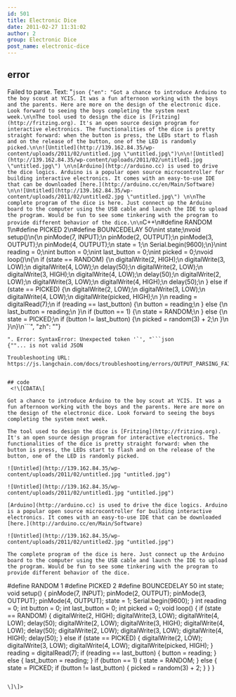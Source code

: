 ```yaml
---
id: 501
title: Electronic Dice
date: 2011-02-27 11:31:02
author: 2
group: Electronic Dice
post_name: electronic-dice
---
```


## error
Failed to parse. Text: "```json
{"en": "Got a chance to introduce Arduino to the boy scout at YCIS. It was a fun afternoon working with the boys and the parents. Here are more on the design of the electronic dice. Look forward to seeing the boys completing the system next week.\n\nThe tool used to design the dice is [Fritzing](http://fritzing.org). It's an open source design program for interactive electronics. The functionalities of the dice is pretty straight forward: when the button is press, the LEDs start to flash and on the release of the button, one of the LED is randomly picked.\n\n![Untitled](http://139.162.84.35/wp-content/uploads/2011/02/untitled.jpg \"untitled.jpg\")\n\n![Untitled](http://139.162.84.35/wp-content/uploads/2011/02/untitled1.jpg \"untitled.jpg\") \n\n[Arduino](http://arduino.cc) is used to drive the dice logics. Arduino is a popular open source microcontroller for building interactive electronics. It comes with an easy-to-use IDE that can be downloaded [here.](http://arduino.cc/en/Main/Software) \n\n![Untitled](http://139.162.84.35/wp-content/uploads/2011/02/untitled2.jpg \"untitled.jpg\") \n\nThe complete program of the dice is here. Just connect up the Arduino board to the computer using the USB cable and launch the IDE to upload the program. Would be fun to see some tinkering with the program to provide different behavior of the dice.\n\n```C++\n#define RANDOM 1\n#define PICKED 2\n#define BOUNCEDELAY 50\nint state;\nvoid setup()\n{\n  pinMode(7, INPUT);\n  pinMode(2, OUTPUT);\n  pinMode(3, OUTPUT);\n  pinMode(4, OUTPUT);\n  state = 1;\n  Serial.begin(9600);\n}\nint reading = 0;\nint button = 0;\nint last_button = 0;\nint picked = 0;\nvoid loop()\n{\n  if (state == RANDOM) {\n    digitalWrite(2, HIGH);\n    digitalWrite(3, LOW);\n    digitalWrite(4, LOW);\n    delay(50);\n    digitalWrite(2, LOW);\n    digitalWrite(3, HIGH);\n    digitalWrite(4, LOW);\n    delay(50);\n    digitalWrite(2, LOW);\n    digitalWrite(3, LOW);\n    digitalWrite(4, HIGH);\n    delay(50);\n  } else if (state == PICKED) {\n    digitalWrite(2, LOW);\n    digitalWrite(3, LOW);\n    digitalWrite(4, LOW);\n    digitalWrite(picked, HIGH);\n  }\n  reading = digitalRead(7);\n  if (reading == last_button) {\n    button = reading;\n  } else {\n   last_button = reading;\n  }\n  if (button == 1) {\n    state = RANDOM;\n  } else {\n    state = PICKED;\n    if (button != last_button) {\n      picked = random(3) + 2;\n    }\n  }\n}\n```", "zh": ""}
```
". Error: SyntaxError: Unexpected token '`', "```json
{""... is not valid JSON

Troubleshooting URL: https://js.langchain.com/docs/troubleshooting/errors/OUTPUT_PARSING_FAILURE/


## code
 <!\[CDATA\[

Got a chance to introduce Arduino to the boy scout at YCIS. It was a fun afternoon working with the boys and the parents. Here are more on the design of the electronic dice. Look forward to seeing the boys completing the system next week. 

The tool used to design the dice is [Fritzing](http://fritzing.org). It's an open source design program for interactive electronics. The functionalities of the dice is pretty straight forward: when the button is press, the LEDs start to flash and on the release of the button, one of the LED is randomly picked.

![Untitled](http://139.162.84.35/wp-content/uploads/2011/02/untitled.jpg "untitled.jpg")

![Untitled](http://139.162.84.35/wp-content/uploads/2011/02/untitled1.jpg "untitled.jpg") 

[Arduino](http://arduino.cc) is used to drive the dice logics. Arduino is a popular open source microcontroller for building interactive electronics. It comes with an easy-to-use IDE that can be downloaded [here.](http://arduino.cc/en/Main/Software) 

![Untitled](http://139.162.84.35/wp-content/uploads/2011/02/untitled2.jpg "untitled.jpg") 

The complete program of the dice is here. Just connect up the Arduino board to the computer using the USB cable and launch the IDE to upload the program. Would be fun to see some tinkering with the program to provide different behavior of the dice. 

```

#define RANDOM 1
#define PICKED 2
#define BOUNCEDELAY 50
int state;
void setup()
{
  pinMode(7, INPUT);
  pinMode(2, OUTPUT);
  pinMode(3, OUTPUT);
  pinMode(4, OUTPUT);
  state = 1;
  Serial.begin(9600);
}
int reading = 0;
int button = 0;
int last_button = 0;
int picked = 0;
void loop()
{
  if (state == RANDOM) {
    digitalWrite(2, HIGH);
    digitalWrite(3, LOW);
    digitalWrite(4, LOW);
    delay(50);
    digitalWrite(2, LOW);
    digitalWrite(3, HIGH);
    digitalWrite(4, LOW);
    delay(50);
    digitalWrite(2, LOW);
    digitalWrite(3, LOW);
    digitalWrite(4, HIGH);
    delay(50);
  } else if (state == PICKED) {
    digitalWrite(2, LOW);
    digitalWrite(3, LOW);
    digitalWrite(4, LOW);
    digitalWrite(picked, HIGH);
  }
  reading = digitalRead(7);
  if (reading == last_button) {
    button = reading;
  } else {
   last_button = reading;
  }
  if (button == 1) {
    state = RANDOM;
  } else {
    state = PICKED;
    if (button != last_button) {
      picked = random(3) + 2;
    }
  }
}

```

\]\]> 
